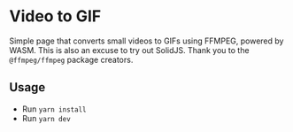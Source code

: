 # Video to GIF

Simple page that converts small videos to GIFs using FFMPEG, powered by WASM.
This is also an excuse to try out SolidJS. Thank you to the `@ffmpeg/ffmpeg` package creators.

## Usage

* Run `yarn install`
* Run `yarn dev`
